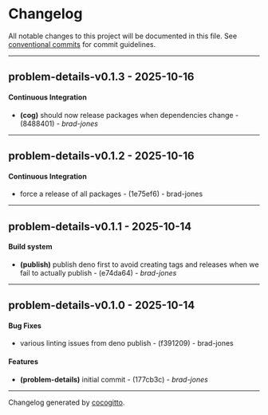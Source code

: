 # Changelog
All notable changes to this project will be documented in this file. See [conventional commits](https://www.conventionalcommits.org/) for commit guidelines.

- - -
## problem-details-v0.1.3 - 2025-10-16
#### Continuous Integration
- **(cog)** should now release packages when dependencies change - (8488401) - *brad-jones*

- - -

## problem-details-v0.1.2 - 2025-10-16
#### Continuous Integration
- force a release of all packages - (1e75ef6) - brad-jones

- - -

## problem-details-v0.1.1 - 2025-10-14
#### Build system
- **(publish)** publish deno first to avoid creating tags and releases when we fail to actually publish - (e74da64) - *brad-jones*

- - -

## problem-details-v0.1.0 - 2025-10-14
#### Bug Fixes
- various linting issues from deno publish - (f391209) - brad-jones
#### Features
- **(problem-details)** initial commit - (177cb3c) - *brad-jones*

- - -

Changelog generated by [cocogitto](https://github.com/cocogitto/cocogitto).